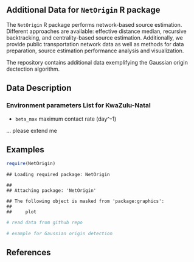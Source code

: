 
Additional Data for `NetOrigin` R package
-----------------------------------------

The `NetOrigin` R package performs network-based source estimation. Different approaches are available: effective distance median, recursive backtracking, and centrality-based source estimation. Additionally, we provide public transportation network data as well as methods for data preparation, source estimation performance analysis and visualization.

The repository contains additional data exemplifying the Gaussian origin dectection algorithm.

Data Description
----------------

### Environment parameters List for KwaZulu-Natal

-   `beta_max` maximum contact rate (day^-1)

... please extend me

Examples
--------

``` r
require(NetOrigin)
```

    ## Loading required package: NetOrigin

    ## 
    ## Attaching package: 'NetOrigin'

    ## The following object is masked from 'package:graphics':
    ## 
    ##     plot

``` r
# read data from github repo

# example for Gaussian origin detection
```

References
----------
